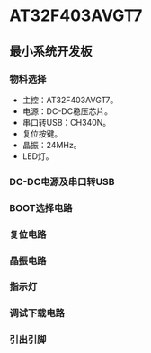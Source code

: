 # AT32F403AVGT7

## 最小系统开发板

### 物料选择

- 主控：AT32F403AVGT7。
- 电源：DC-DC稳压芯片。
- 串口转USB：CH340N。
- 复位按键。
- 晶振：24MHz。
- LED灯。

### DC-DC电源及串口转USB





### BOOT选择电路





### 复位电路





### 晶振电路





### 指示灯





### 调试下载电路





### 引出引脚